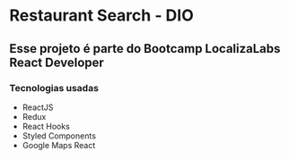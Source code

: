 # Restaurant Search - DIO 

## Esse projeto é parte do Bootcamp LocalizaLabs React Developer 

### Tecnologias usadas

- ReactJS 
- Redux 
- React Hooks 
- Styled Components
- Google Maps React 

